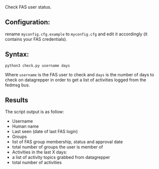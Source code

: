 Check FAS user status.

## Configuration:
rename `myconfig.cfg.example` to `myconfig.cfg` and edit it accordingly (it contains your FAS credentials).

## Syntax:
`python3 check.py username days`

Where `username` is the FAS user to check and `days` is the number of days to check on datagrepper in order to
get a list of activities logged from the fedmsg bus.

## Results
The script output is as follow:

* Username
* Human name
* Last seen (date of last FAS login)
* Groups
 * list of FAS group membership, status and approval date
 * total number of groups the user is member of
* Activities in the last X days:
 * a list of activity topics grabbed from datagrepper
 * total number of activities
